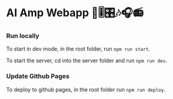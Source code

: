 # AI Amp Webapp 🎵🎚️🎛️🎶🎧📻

### Run locally

To start in dev mode, in the root folder, run `npm run start`.

To start the server, cd into the server folder and run `npm run dev`.

### Update Github Pages

To deploy to github pages, in the root folder run `npm run deploy`.

